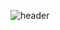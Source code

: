 <!--
**Brizzardis/Brizzardis** is a ✨ _special_ ✨ repository because its `README.md` (this file) appears on your GitHub profile.

Here are some ideas to get you started:

- 🔭 I’m currently working on ...
- 🌱 I’m currently learning ...
- 👯 I’m looking to collaborate on ...
- 🤔 I’m looking for help with ...
- 💬 Ask me about ...
- 📫 How to reach me: ... 
- 😄 Pronouns: ... timeGradient 24
- ⚡ Fun fact: ... 1,4,6,14,15,19,20,24
-->
![header](https://capsule-render.vercel.app/api?type=waving&color=timeGradient&customColorList=14&height=250&text=Welcome%20to%20my%20GitHub%20profile!&fontSize=50&fontColor=#000000&section=header&animation=fadeIn)
